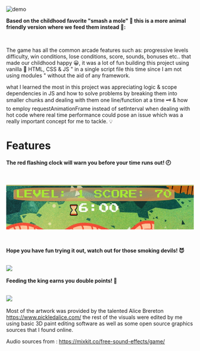 ![demo](/img/demo1.gif)


**Based on the childhood favorite "smash a mole" 	&#x1F528; this is a more animal friendly version where we feed them instead 	&#128057;:**

<br/>

The game has all the common arcade features such as: progressive levels difficulty, win conditions, lose conditions, score, sounds, bonuses etc.. that made our childhood happy 	&#128512;, it was a lot of fun building this project using vanilla :icecream: HTML, CSS & JS " in a single script file this time since I am not using modules " without the aid of any framework.

what I learned the most in this project was appreciating logic & scope dependencies in JS and how to solve problems by breaking them into smaller chunks and dealing with them one line/function at a time &#x1F5DD; & how to employ requestAnimationFrame instead of setInterval when dealing with hot code where real time performance could pose an issue which was a really important concept for me to tackle. 💡

# Features

**The red flashing clock will warn you before your time runs out! 	&#x1F557;**

<br />

![demo](/img/demo4.gif)

<br />

**Hope you have fun trying it out, watch out for those smoking devils! 😈**

<br />

<img src="/img/demo3.gif" width="600" />

<br />

**Feeding the king earns you double points! 	&#x1F934;**

<br />

<img src="/img/demo2.gif" width="600" />


Most of the artwork was provided by the talented Alice Brereton
https://www.pickledalice.com/
the rest of the visuals were edited by me using basic 3D paint editing software as well as some open source graphics sources that I found online.

Audio sources from :
https://mixkit.co/free-sound-effects/game/
